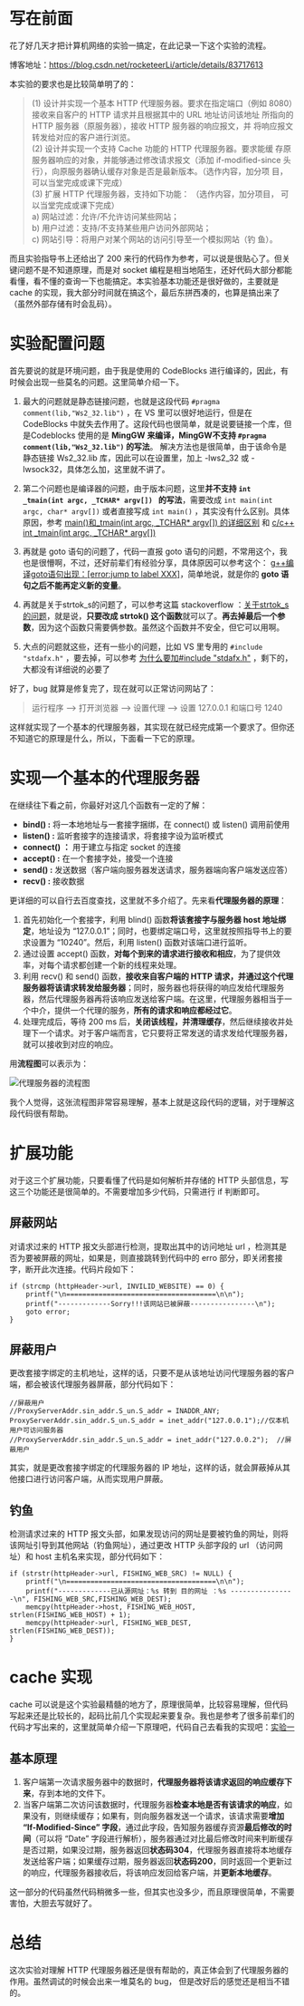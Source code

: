 ﻿# 写在前面

花了好几天才把计算机网络的实验一搞定，在此记录一下这个实验的流程。

博客地址：https://blog.csdn.net/rocketeerLi/article/details/83717613

本实验的要求也是比较简单明了的：

> (1) 设计并实现一个基本 HTTP 代理服务器。要求在指定端口（例如 8080）接收来自客户的 HTTP 请求并且根据其中的 URL 地址访问该地址 所指向的 HTTP 服务器（原服务器），接收 HTTP 服务器的响应报文，并 将响应报文转发给对应的客户进行浏览。<br> (2) 设计并实现一个支持 Cache 功能的 HTTP 代理服务器。要求能缓 存原服务器响应的对象，并能够通过修改请求报文（添加 if-modified-since 头行），向原服务器确认缓存对象是否是最新版本。（选作内容，加分项 目，可以当堂完成或课下完成）<br> (3) 扩展 HTTP 代理服务器，支持如下功能： （选作内容，加分项目， 可以当堂完成或课下完成） <br>a) 网站过滤：允许/不允许访问某些网站； <br>b) 用户过滤：支持/不支持某些用户访问外部网站； <br>c) 网站引导：将用户对某个网站的访问引导至一个模拟网站（钓 鱼）。 

而且实验指导书上还给出了 200 来行的代码作为参考，可以说是很贴心了。但关键问题不是不知道原理，而是对 socket 编程是相当地陌生，还好代码大部分都能看懂，看不懂的查询一下也能搞定。本实验基本功能还是很好做的，主要就是 cache 的实现，我大部分时间就在搞这个，最后东拼西凑的，也算是搞出来了（虽然外部存储有时会乱码）。

# 实验配置问题

首先要说的就是环境问题，由于我是使用的 CodeBlocks 进行编译的，因此，有时候会出现一些莫名的问题。这里简单介绍一下。

 1. 最大的问题就是静态链接问题，也就是这段代码 `#pragma comment(lib,"Ws2_32.lib")` ，在 VS 里可以很好地运行，但是在 CodeBlocks 中就失去作用了。这段代码也很简单，就是说要链接一个库，但是Codeblocks 使用的是 **MingGW 来编译，MingGW不支持 `#pragma comment(lib,"Ws2_32.lib")` 的写法**。
解决方法也是很简单，由于该命令是静态链接 Ws2_32.lib 库，因此可以在设置里，加上 -lws2_32 或 -lwsock32，具体怎么加，这里就不讲了。
 2. 第二个问题也是编译器的问题，由于版本问题，这里**并不支持 `int _tmain(int argc, _TCHAR* argv[]) ` 的写法**，需要改成 `int main(int argc, char* argv[])`  或者直接写成 `int main()` ，其实没有什么区别。具体原因，参考  [main()和_tmain(int argc, _TCHAR* argv[]) 的详细区别](https://zhidao.baidu.com/question/290662879.html) 和 [c/c++ int _tmain(int argc, _TCHAR* argv[])](https://blog.csdn.net/exceptional_czr/article/details/38786707)

 3. 再就是 goto 语句的问题了，代码一直报 goto 语句的问题，不常用这个，我也是很懵啊，不过，还好前辈们有经验分享，具体原因可以参考这个： [g++编译goto语句出现：[error:jump to label XXX]](https://blog.csdn.net/wusoule/article/details/9270157)，简单地说，就是你的 **goto 语句之后不能再定义新的变量**。
 4. 再就是关于strtok_s的问题了，可以参考这篇 stackoverflow ：[关于strtok_s的问题](https://stackoverflow.com/questions/20210468/strtok-s-was-not-declared-in-this-scope)，就是说，**只要改成 strtok() 这个函数**就可以了。**再去掉最后一个参数**，因为这个函数只需要俩参数。虽然这个函数并不安全，但它可以用啊。
 5. 大点的问题就这些，还有一些小的问题，比如 VS 里专用的 `#include "stdafx.h"` ，要去掉，可以参考 [为什么要加#include "stdafx.h"](https://zhidao.baidu.com/question/30401362.html)  ，剩下的，大都没有详细说的必要了

 好了，bug 就算是修复完了，现在就可以正常访问网站了：
 > 运行程序 --> 打开浏览器 --> 设置代理 --> 设置 127.0.0.1 和端口号 1240

这样就实现了一个基本的代理服务器，其实现在就已经完成第一个要求了。但你还不知道它的原理是什么，所以，下面看一下它的原理。

# 实现一个基本的代理服务器

在继续往下看之前，你最好对这几个函数有一定的了解：

* **bind() :**  将一本地地址与一套接字捆绑，在 connect() 或 listen() 调用前使用
* **listen() :** 监听套接字的连接请求，将套接字设为监听模式
* **connect() ：** 用于建立与指定 socket 的连接
* **accept() :** 在一个套接字处，接受一个连接
* **send() :** 发送数据（客户端向服务器发送请求，服务器端向客户端发送应答）
* **recv()  :** 接收数据

更详细的可以自行去百度查找，这里就不多介绍了。先来看**代理服务器的原理**：

 1. 首先初始化一个套接字，利用 blind() 函数**将该套接字与服务器 host 地址绑定**，地址设为 “127.0.0.1”；同时，也要绑定端口号，这里就按照指导书上的要求设置为 “10240”。然后，利用 listen() 函数对该端口进行监听。
 2. 通过设置 accept() 函数，**对每个到来的请求进行接收和相应**，为了提供效率，对每个请求都创建一个新的线程来处理。
 3. 利用 recv() 和 send() 函数，**接收来自客户端的 HTTP 请求，并通过这个代理服务器将该请求转发给服务器**；同时，服务器也将获得的响应发给代理服务器，然后代理服务器再将该响应发送给客户端。在这里，代理服务器相当于一个中介，提供一个代理的服务，**所有的请求和响应都经过它**。
 4. 处理完成后，等待 200 ms 后，**关闭该线程，并清理缓存**，然后继续接收并处理下一个请求。对于客户端而言，它只要将正常发送的请求发给代理服务器，就可以接收到对应的响应。

用**流程图**可以表示为：

![代理服务器的流程图](https://img-blog.csdnimg.cn/2018110612571331.png?x-oss-process=image/watermark,text_aHR0cHM6Ly9ibG9nLmNzZG4ubmV0L3JvY2tldGVlckxp,size_16,color_FFFFFF,t_70)

我个人觉得，这张流程图非常容易理解，基本上就是这段代码的逻辑，对于理解这段代码很有帮助。

# 扩展功能

对于这三个扩展功能，只要看懂了代码是如何解析并存储的 HTTP 头部信息，写这三个功能还是很简单的。不需要增加多少代码，只需进行 if 判断即可。

## 屏蔽网站

对请求过来的 HTTP 报文头部进行检测，提取出其中的访问地址 url ，检测其是否为要被屏蔽的网址，如果是，则直接跳转到代码中的 erro 部分，即关闭套接字，断开此次连接。代码片段如下：

```
if (strcmp (httpHeader->url, INVILID_WEBSITE) == 0) {
    printf("\n=====================================\n\n");
    printf("-------------Sorry!!!该网站已被屏蔽----------------\n");
    goto error;
}
```

## 屏蔽用户

更改套接字绑定的主机地址，这样的话，只要不是从该地址访问代理服务器的客户端，都会被该代理服务器屏蔽，部分代码如下：

```
//屏蔽用户
//ProxyServerAddr.sin_addr.S_un.S_addr = INADDR_ANY;
ProxyServerAddr.sin_addr.S_un.S_addr = inet_addr("127.0.0.1");//仅本机用户可访问服务器
//ProxyServerAddr.sin_addr.S_un.S_addr = inet_addr("127.0.0.2");  //屏蔽用户
```

其实，就是更改套接字绑定的代理服务器的 IP 地址，这样的话，就会屏蔽掉从其他接口进行访问客户端，从而实现用户屏蔽。

## 钓鱼

检测请求过来的 HTTP 报文头部，如果发现访问的网址是要被钓鱼的网址，则将该网址引导到其他网站（钓鱼网址），通过更改 HTTP 头部字段的 url （访问网址）和 host 主机名来实现，部分代码如下：

```
if (strstr(httpHeader->url, FISHING_WEB_SRC) != NULL) {
	printf("\n=====================================\n\n");
	printf("-------------已从源网址：%s 转到 目的网址 ：%s ----------------\n", FISHING_WEB_SRC,FISHING_WEB_DEST);
	memcpy(httpHeader->host, FISHING_WEB_HOST, strlen(FISHING_WEB_HOST) + 1);
    memcpy(httpHeader->url, FISHING_WEB_DEST, strlen(FISHING_WEB_DEST));
}
```

# cache 实现

cache 可以说是这个实验最精髓的地方了，原理很简单，比较容易理解，但代码写起来还是比较长的，起码比前几个实现起来要复杂。我也是参考了很多前辈们的代码才写出来的，这里就简单介绍一下原理吧，代码自己去看我的实现吧：[实验一](https://github.com/rocketeerli/Computer-Networks-Lab/tree/master/lab1) 

## 基本原理

 1. 客户端第一次请求服务器中的数据时，**代理服务器将该请求返回的响应缓存下来**，存到本地的文件下。
 2. 当客户端第二次访问该数据时，代理服务器**检查本地是否有该请求的响应**，如果没有，则继续缓存；如果有，则向服务器发送一个请求，该请求需要**增加 “If-Modified-Since” 字段**，通过此字段，告知服务器缓存资源**最后修改的时间**（可以将 “Date” 字段进行解析），服务器通过对比最后修改时间来判断缓存是否过期，如果没过期，服务器返回**状态码304**，代理服务器直接将本地缓存发送给客户端；如果缓存过期，服务器返回**状态码200**，同时返回一个更新过的响应，代理服务器接收后，将该响应发回给客户端，并**更新本地缓存**。

这一部分的代码虽然代码稍微多一些，但其实也没多少，而且原理很简单，不需要害怕，大胆去写就好了。

# 总结

这次实验对理解 HTTP 代理服务器还是很有帮助的，真正体会到了代理服务器的作用。虽然调试的时候会出来一堆莫名的 bug， 但是改好后的感觉还是相当不错的。

